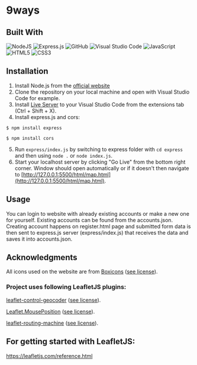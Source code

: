 # 9ways

## Built With
![NodeJS](https://img.shields.io/badge/node.js-6DA55F?style=for-the-badge&logo=node.js&logoColor=white)
![Express.js](https://img.shields.io/badge/express.js-%23404d59.svg?style=for-the-badge&logo=express&logoColor=%2361DAFB)
![GitHub](https://img.shields.io/badge/github-%23121011.svg?style=for-the-badge&logo=github&logoColor=white)
![Visual Studio Code](https://img.shields.io/badge/Visual%20Studio%20Code-0078d7.svg?style=for-the-badge&logo=visual-studio-code&logoColor=white) 
![JavaScript](https://img.shields.io/badge/javascript-%23323330.svg?style=for-the-badge&logo=javascript&logoColor=%23F7DF1E)
![HTML5](https://img.shields.io/badge/html5-%23E34F26.svg?style=for-the-badge&logo=html5&logoColor=white)
![CSS3](https://img.shields.io/badge/css3-%231572B6.svg?style=for-the-badge&logo=css3&logoColor=white)

## Installation
1. Install Node.js from the [official website](https://nodejs.org/en)
2. Clone the repository on your local machine and open with Visual Studio Code for example.
3. Install [Live Server](https://marketplace.visualstudio.com/items?itemName=ritwickdey.LiveServer) to your Visual Studio Code from the extensions tab (Ctrl + Shift + X).
4. Install express.js and cors:
   
```
$ npm install express
```
```
$ npm install cors
```
5. Run ```express/index.js``` by switching to express folder with ```cd express``` and then using ```node .``` or ```node index.js```.
6. Start your localhost server by clicking "Go Live" from the bottom right corner.
Window should open automatically or if it doesn't then navigate to [http://127.0.0.1:5500/html/map.html](http://127.0.0.1:5500/html/map.html).

## Usage
You can login to website with already existing accounts or make a new one for yourself. 
Existing accounts can be found from the accounts.json.
Creating account happens on register.html page and submitted form data is then sent to express.js server (express/index.js) that receives the data and saves it into accounts.json.

## Acknowledgments
All icons used on the website are from [Boxicons](https://boxicons.com/) ([see license](https://boxicons.com/usage#license)).

### Project uses following LeafletJS plugins:
[leaflet-control-geocoder](https://github.com/perliedman/leaflet-control-geocoder) ([see license](https://github.com/perliedman/leaflet-control-geocoder/blob/master/LICENSE)).

[Leaflet.MousePosition](https://github.com/ardhi/Leaflet.MousePosition) ([see license](https://github.com/ardhi/Leaflet.MousePosition/blob/master/MIT-LICENCE.txt)).

[leaflet-routing-machine](https://github.com/perliedman/leaflet-routing-machine?tab=License-1-ov-file) ([see license](https://github.com/perliedman/leaflet-routing-machine/blob/master/LICENSE.md)).

## For getting started with LeafletJS:
https://leafletjs.com/reference.html
